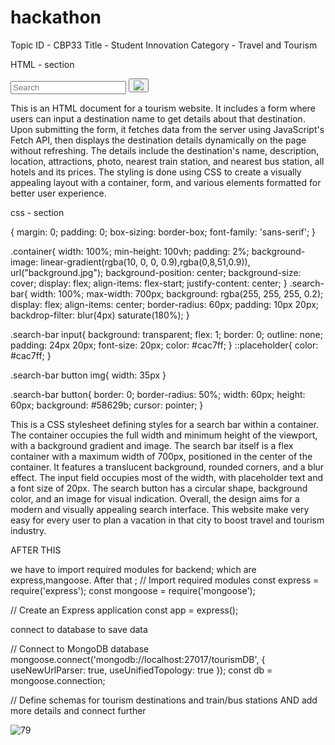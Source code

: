 # hackathon
Topic ID - CBP33
Title - Student Innovation
Category - Travel and Tourism

HTML - section 
<!DOCTYPE html>
<html lang="en">
<head>
    <meta charset="UTF-8">
    <meta name="viewport" content="width=device-width, initial-scale=1.0">
    <title>Yatra Saathi</title>
    <link rel="stylesheet" href="Hackathon CSS.css">
</head>
<body>
    <div class="container">
        <form action="https://www.google.com/search" target="_blank" method="get" class="search-bar">
            <input type="text" placeholder="Search" name="q">
            <button type="submit"><img src="search.png"></button>
        </form>
    </div>
</body>
</html>


This is an HTML document for a tourism website. It includes a form where users can input a destination name to get details about that destination. Upon submitting the form, it fetches data from the server using JavaScript's Fetch API, then displays the destination details dynamically on the page without refreshing. The details include the destination's name, description, location, attractions, photo, nearest train station, and nearest bus station, all hotels and its prices. The styling is done using CSS to create a visually appealing layout with a container, form, and various elements formatted for better user experience.


 css - section

 {
    margin: 0;
    padding: 0;
    box-sizing: border-box;
    font-family: 'sans-serif';
}

.container{
    width: 100%;
    min-height: 100vh;
    padding: 2%;
    background-image: linear-gradient(rgba(10, 0, 0, 0.9),rgba(0,8,51,0.9)), url("background.jpg");
    background-position: center;
    background-size: cover;
    display: flex;
    align-items: flex-start;
    justify-content: center;
}
.search-bar{
    width: 100%;
    max-width: 700px;
    background: rgba(255, 255, 255, 0.2);
    display: flex;
    align-items: center;
    border-radius: 60px;
    padding: 10px 20px;
    backdrop-filter: blur(4px) saturate(180%);
}

.search-bar input{
    background: transparent;
    flex: 1;
    border: 0;
    outline: none;
    padding: 24px 20px;
    font-size: 20px;
    color: #cac7ff;
}
::placeholder{
    color: #cac7ff;
}

.search-bar button img{
    width: 35px
}

.search-bar button{
    border: 0;
    border-radius: 50%;
    width: 60px;
    height: 60px;
    background: #58629b;
    cursor: pointer;
}

This is a CSS stylesheet defining styles for a search bar within a container. The container occupies the full width and minimum height of the viewport, with a background gradient and image. The search bar itself is a flex container with a maximum width of 700px, positioned in the center of the container. It features a translucent background, rounded corners, and a blur effect. The input field occupies most of the width, with placeholder text and a font size of 20px. The search button has a circular shape, background color, and an image for visual indication. Overall, the design aims for a modern and visually appealing search interface. This website make very easy for every user to plan a vacation in that city to boost travel and tourism industry.


AFTER THIS

we have to import required modules for backend;
which are express,mangoose. 
After that ;
// Import required modules
const express = require('express');
const mongoose = require('mongoose');

// Create an Express application
const app = express(); 

connect to database to save data

// Connect to MongoDB database
mongoose.connect('mongodb://localhost:27017/tourismDB', { useNewUrlParser: true, useUnifiedTopology: true });
const db = mongoose.connection;

// Define schemas for tourism destinations and train/bus stations
AND add more details and connect further

![79](https://github.com/Dn670/hackathon/assets/151924437/807b4df1-4337-4df2-85f0-e2627c308bda)
